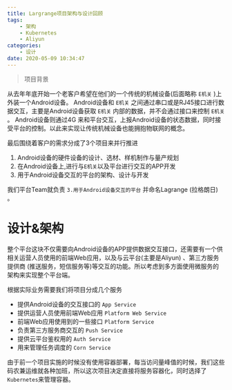 ```yaml
---
title: Largrange项目架构与设计回顾
tags:
    - 架构
    - Kubernetes
    - Aliyun
categories:
    - 设计
date: 2020-05-09 10:34:47
---
```


> 项目背景

从去年年底开始一个老客户希望在他们的一个传统的机械设备(后面略称 `E机关` )上外装一个Android设备。 Android设备和 `E机关` 之间通过串口或是RJ45接口进行数据交互，主要是Android设备获取 `E机关` 内部的数据，并不会通过接口来控制 `E机关` 。 Android设备则通过4G 来和平台交互，上报Android设备的状态数据，同时接受平台的控制。以此来实现让传统机械设备也能拥抱物联网的概念。

最后围绕着客户的需求分成了3个项目来并行推进

1. Android设备的硬件设备的设计、选材、样机制作与量产规划
2. 在Android设备上,进行与`E机关`以及平台进行交互的APP开发
3. 用于Android设备交互的平台的架构、设计与开发

我们平台Team就负责 `3.用于Android设备交互的平台` 并命名Lagrange (拉格朗日) 。

# 设计&架构

整个平台这块不仅需要向Android设备的APP提供数据交互接口，还需要有一个供相关运营人员使用的前端Web应用，以及与云平台(主要是Aliyun) 、第三方服务提供商 (推送服务，短信服务等)等交互的功能。所以考虑到多方面使用微服务的架构来实现整个平台端。

根据实际业务需要我们将项目分成几个服务

- 提供Android设备的交互接口的 `App Service`
- 提供运营人员使用前端Web应用 `Platform Web Service`
- 前端Web应用使用到的一些接口 `Platform Service`
- 负责第三方服务商交互的 `Push Service`
- 提供云平台鉴权用的 `Auth Service`
- 用来管理任务调度的 `Corn Service`


由于前一个项目实施的时候没有使用容器部署，每当访问量峰值的时候，我们这些码农兼运维就各种加班，所以这次项目决定直接将服务容器化，同时选择了`Kubernetes`来管理容器。


